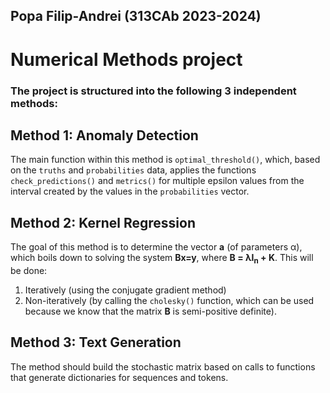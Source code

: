 ## **Popa Filip-Andrei** (313CAb 2023-2024)
# Numerical Methods project

### The project is structured into the following 3 independent methods:

## Method 1: Anomaly Detection
The main function within this method is `optimal_threshold()`, which, based on the `truths` and `probabilities` data, applies the functions `check_predictions()` and `metrics()` for multiple epsilon values from the interval created by the values in the `probabilities` vector.

## Method 2: Kernel Regression
The goal of this method is to determine the vector **a** (of parameters α), which boils down to solving the system **Bx=y**, where **B = λI<sub>n</sub> + K**. This will be done:
1. Iteratively (using the conjugate gradient method)
2. Non-iteratively (by calling the `cholesky()` function, which can be used because we know that the matrix **B** is semi-positive definite).

## Method 3: Text Generation
The method should build the stochastic matrix based on calls to functions that generate dictionaries for sequences and tokens.